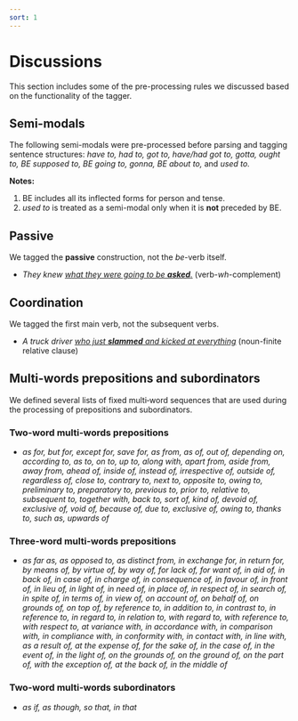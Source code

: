 ```yaml
---
sort: 1
---
```


# Discussions
This section includes some of the pre-processing rules we discussed based on the functionality of the tagger.

## Semi-modals 

The following semi-modals were pre-processed before parsing and tagging sentence structures: *have to, had to, got to, have/had got to, gotta, ought to, BE supposed to, BE going to, gonna, BE about to,* and *used to.*

**Notes:**
1. BE includes all its inflected forms for person and tense.
2. *used to* is treated as a semi-modal only when it is **not** preceded by BE.

## Passive

We tagged the **passive** construction, not the *be*-verb itself.

- *They knew <ins>what they were going to be **asked**.</ins>* (verb-*wh*-complement)

## Coordination

We tagged the first main verb, not the subsequent verbs.

- *A truck driver <ins>who just **slammed** and kicked at everything</ins>* (noun-finite relative clause)

## Multi-words prepositions and subordinators

We defined several lists of fixed multi‐word sequences that are used during the processing of prepositions and subordinators. 

### Two-word multi-words prepositions
- *as for, but for, except for, save for, as from, as of, out of, depending on, according to, as to, on to, up to, along with, apart from, aside from, away from, ahead of, inside of, instead of, irrespective of, outside of, regardless of, close to, contrary to, next to, opposite to, owing to, preliminary to, preparatory to, previous to, prior to, relative to, subsequent to, together with, back to, sort of, kind of, devoid of, exclusive of, void of, because of, due to, exclusive of, owing to, thanks to, such as, upwards of*

### Three-word multi-words prepositions
- *as far as, as opposed to, as distinct from, in exchange for, in return for, by means of, by virtue of, by way of, for lack of, for want of, in aid of, in back of, in case of, in charge of, in consequence of, in favour of, in front of, in lieu of, in light of, in need of, in place of, in respect of, in search of, in spite of, in terms of, in view of, on account of, on behalf of, on grounds of, on top of, by reference to, in addition to, in contrast to, in reference to, in regard to, in relation to, with regard to, with reference to, with respect to, at variance with, in accordance with, in comparison with, in compliance with, in conformity with, in contact with, in line with, as a result of, at the expense of, for the sake of, in the case of, in the event of, in the light of, on the grounds of, on the ground of, on the part of, with the exception of, at the back of, in the middle of*

### Two-word multi-words subordinators
- *as if, as though, so that, in that*